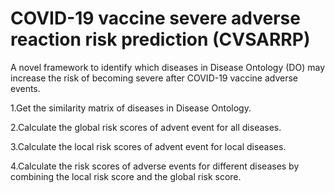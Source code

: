 # COVID-19 vaccine severe adverse reaction risk prediction (CVSARRP) 
A novel framework to identify which diseases in Disease Ontology (DO) may increase the risk of becoming severe after COVID-19 vaccine adverse events.

1.Get the similarity matrix of diseases in Disease Ontology.

2.Calculate the global risk scores of advent event for all diseases.

3.Calculate the local risk scores of advent event for local diseases.

4.Calculate the risk scores of adverse events for different diseases by combining the local risk score and the global risk score.
